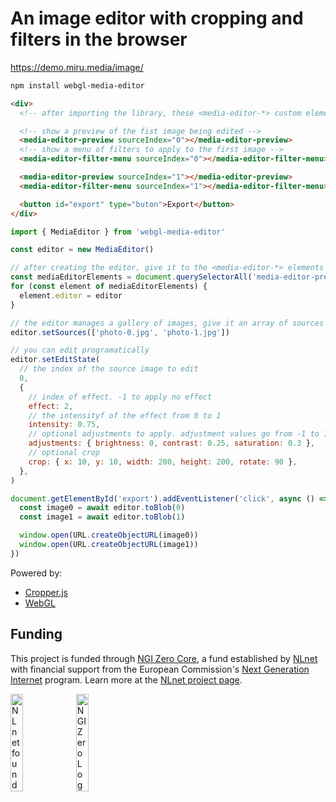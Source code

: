 # An image editor with cropping and filters in the browser

https://demo.miru.media/image/

```sh
npm install webgl-media-editor
```

```html
<div>
  <!-- after importing the library, these <media-editor-*> custom elements will be defined -->

  <!-- show a preview of the fist image being edited -->
  <media-editor-preview sourceIndex="0"></media-editor-preview>
  <!-- show a menu of filters to apply to the first image -->
  <media-editor-filter-menu sourceIndex="0"></media-editor-filter-menu>

  <media-editor-preview sourceIndex="1"></media-editor-preview>
  <media-editor-filter-menu sourceIndex="1"></media-editor-filter-menu>

  <button id="export" type="buton">Export</button>
</div>
```

```js
import { MediaEditor } from 'webgl-media-editor'

const editor = new MediaEditor()

// after creating the editor, give it to the <media-editor-*> elements
const mediaEditorElements = document.querySelectorAll('media-editor-preview, media-editor-filter-menu')
for (const element of mediaEditorElements) {
  element.editor = editor
}

// the editor manages a gallery of images, give it an array of sources to edit
editor.setSources(['photo-0.jpg', 'photo-1.jpg'])

// you can edit programatically
editor.setEditState(
  // the index of the source image to edit
  0,
  {
    // index of effect. -1 to apply no effect
    effect: 2,
    // the intensityf of the effect from 0 to 1
    intensity: 0.75,
    // optional adjustments to apply. adjustment values go from -1 to 1
    adjustments: { brightness: 0, contrast: 0.25, saturation: 0.3 },
    // optional crop
    crop: { x: 10, y: 10, width: 200, height: 200, rotate: 90 },
  },
)

document.getElementById('export').addEventListener('click', async () => {
  const image0 = await editor.toBlob(0)
  const image1 = await editor.toBlob(1)

  window.open(URL.createObjectURL(image0))
  window.open(URL.createObjectURL(image1))
})
```

Powered by:

- [Cropper.js](https://fengyuanchen.github.io/cropperjs/)
- [WebGL](https://developer.mozilla.org/en-US/docs/Web/API/WebGL_API)

## Funding

This project is funded through [NGI Zero Core](https://nlnet.nl/core), a fund established by [NLnet](https://nlnet.nl) with financial support from the European Commission's [Next Generation Internet](https://ngi.eu) program. Learn more at the [NLnet project page](https://nlnet.nl/project/Miru).

[<img src="https://nlnet.nl/logo/banner.png" alt="NLnet foundation logo" width="20%" />](https://nlnet.nl)
[<img src="https://nlnet.nl/image/logos/NGI0_tag.svg" alt="NGI Zero Logo" width="20%" />](https://nlnet.nl/core)

```

```
